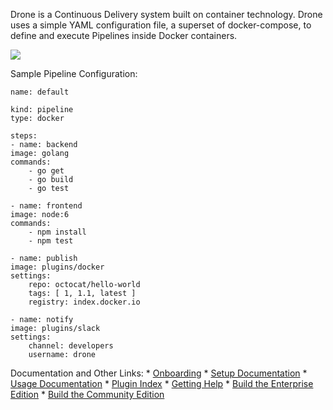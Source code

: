 [logo]: https://miro.medium.com/max/256/0*AqO_2lNemh_Fl9Gm.png"

Drone is a Continuous Delivery system built on container technology. Drone uses a simple YAML configuration file, a superset of docker-compose, to define and execute Pipelines inside Docker containers.

<img src=https://github.com/drone/brand/blob/master/screenshots/screenshot_build_success.png/>

Sample Pipeline Configuration:

    name: default

    kind: pipeline
    type: docker

    steps:
    - name: backend
    image: golang
    commands:
        - go get
        - go build
        - go test

    - name: frontend
    image: node:6
    commands:
        - npm install
        - npm test

    - name: publish
    image: plugins/docker
    settings:
        repo: octocat/hello-world
        tags: [ 1, 1.1, latest ]
        registry: index.docker.io

    - name: notify
    image: plugins/slack
    settings:
        channel: developers
        username: drone

Documentation and Other Links:
    * [Onboarding](https://github.com/kfit-dev/kfit-app/wiki/Onboarding)
    * [Setup Documentation](https://docs.drone.io/installation)
    * [Usage Documentation](https://docs.drone.io/getting-started)
    * [Plugin Index](https://plugins.drone.io)
    * [Getting Help](https://discourse.drone.io)
    * [Build the Enterprise Edition](https://github.com/drone/drone/blob/master/BUILDING)
    * [Build the Community Edition](https://github.com/drone/drone/blob/master/BUILDING_OSS)
